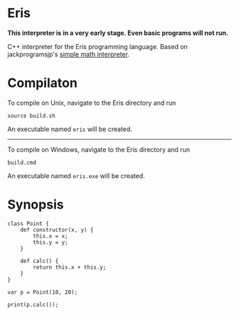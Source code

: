 # Eris

**This interpreter is in a very early stage. Even basic programs will not run.**

C++ interpreter for the Eris programming language. Based on jackprogramsjp's [simple math interpreter](https://github.com/jackprogramsjp/CPP-Simple-Math-Interpreter-V2).

# Compilaton

To compile on Unix, navigate to the Eris directory and run

```
source build.sh
```

An executable named `eris` will be created.

<hr />

To compile on Windows, navigate to the Eris directory and run

```
build.cmd
```

An executable named `eris.exe` will be created.

# Synopsis
```
class Point {
    def constructor(x, y) {
        this.x = x;
        this.y = y;
    }

    def calc() {
        return this.x + this.y;
    }
}

var p = Point(10, 20);

print(p.calc());
```

